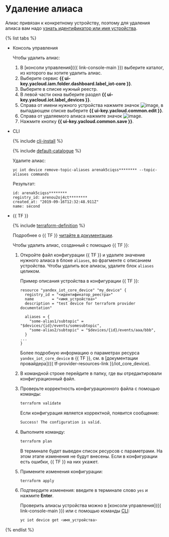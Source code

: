 # Удаление алиаса

Алиас привязан к конкретному устройству, поэтому для удаления алиаса вам надо [узнать идентификатор или имя устройства](../device-list.md).

{% list tabs %}

- Консоль управления

   Чтобы удалить алиас:

   1. В [консоли управления]({{ link-console-main }}) выберите каталог, из которого вы хотите удалить алиас.
   1. Выберите сервис **{{ ui-key.yacloud.iam.folder.dashboard.label_iot-core }}**.
   1. Выберите в списке нужный реестр.
   1. В левой части окна выберите раздел **{{ ui-key.yacloud.iot.label_devices }}**.
   1. Справа от имени нужного устройства нажмите значок ![image](../../../../_assets/horizontal-ellipsis.svg), в выпадающем списке выберите **{{ ui-key.yacloud.common.edit }}**.
   1. Справа от удаляемого алиаса нажмите значок ![image](../../../../_assets/cross.svg).
   1. Нажмите кнопку **{{ ui-key.yacloud.common.save }}**.

- CLI
    
    {% include [cli-install](../../../../_includes/cli-install.md) %}
    
    {% include [default-catalogue](../../../../_includes/default-catalogue.md) %}
    
    Удалите алиас: 
    
    ```
    yc iot device remove-topic-aliases arenak5ciqss******** --topic-aliases commands
    ```
	
	Результат:
	```
	id: arenak5ciqss********
    registry_id: arenou2oj4ct********
    created_at: "2019-09-16T12:32:48.911Z"
    name: second
    ``` 

- {{ TF }}

  {% include [terraform-definition](../../../../_tutorials/terraform-definition.md) %}
  
  Подробнее о {{ TF }} [читайте в документации](../../../../tutorials/infrastructure-management/terraform-quickstart.md#install-terraform).

  Чтобы удалить алиас, созданный с помощью {{ TF }}:
  
  1. Откройте файл конфигурации {{ TF }} и удалите значение нужного алиаса в блоке `aliases`, во фрагменте с описанием устройства. Чтобы удалить все алиасы, удалите блок `aliases` целиком.

      Пример описания устройства в конфигурации {{ TF }}:

      ```hcl
      resource "yandex_iot_core_device" "my_device" {
        registry_id = "<идентификатор_реестра>"
        name        = "<имя_устройства>"
        description = "test device for terraform provider documentation"

        aliases = {
          "some-alias1/subtopic" = "$devices/{id}/events/somesubtopic",
          "some-alias2/subtopic" = "$devices/{id}/events/aaa/bbb",
        }
      ...
      }
      ```

      Более подробную информацию о параметрах ресурса `yandex_iot_core_device` в {{ TF }}, см. в [документации провайдера]({{ tf-provider-resources-link }}/iot_core_device).
  1. В командной строке перейдите в папку, где вы отредактировали конфигурационный файл.
  1. Проверьте корректность конфигурационного файла с помощью команды:

      ```bash
      terraform validate
      ```
     
      Если конфигурация является корректной, появится сообщение:
     
      ```bash
      Success! The configuration is valid.
      ```

  1. Выполните команду:

      ```bash
      terraform plan
      ```
  
      В терминале будет выведен список ресурсов с параметрами. На этом этапе изменения не будут внесены. Если в конфигурации есть ошибки, {{ TF }} на них укажет.
  1. Примените изменения конфигурации:

      ```bash
      terraform apply
      ```
     
  1. Подтвердите изменения: введите в терминале слово `yes` и нажмите **Enter**.

      Проверить алиасы устройства можно в [консоли управления]({{ link-console-main }}) или с помощью команды [CLI](../../../../cli/quickstart.md):

      ```bash
      yc iot device get <имя_устройства>
      ```

{% endlist %}